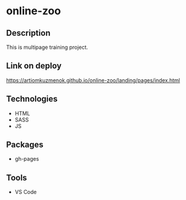# online-zoo

## Description

This is multipage training project. 

## Link on deploy
https://artiomkuzmenok.github.io/online-zoo/landing/pages/index.html

## Technologies
- HTML
- SASS
- JS

## Packages
- gh-pages

## Tools 
- VS Code
